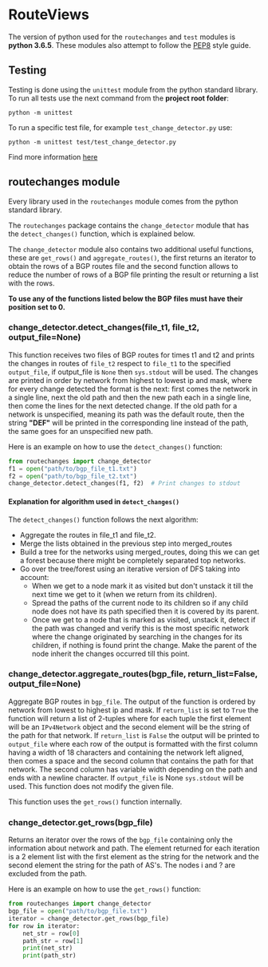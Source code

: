 # RouteViews

The version of python used for the `routechanges` and `test` modules is
**python 3.6.5**. These modules also attempt to follow the [PEP8][pep8] style
guide.

[pep8]: https://www.python.org/dev/peps/pep-0008/


## Testing

Testing is done using the `unittest` module from the python standard library.
To run all tests use the next command from the **project root folder**:

	python -m unittest

To run a specific test file, for example `test_change_detector.py` use:

	python -m unittest test/test_change_detector.py

Find more information [here][unittest]

[unittest]: https://docs.python.org/3.6/library/unittest.html


## routechanges module

Every library used in the `routechanges` module comes from the python standard
library.

The `routechanges` package contains the `change_detector` module that has
the `detect_changes()` function, which is explained below.

The `change_detector` module also contains two additional useful functions,
these are `get_rows()` and `aggregate_routes()`, the first returns an iterator
to obtain the rows of a BGP routes file and the second function allows to
reduce the number of rows of a BGP file printing the result or returning
a list with the rows.

**To use any of the functions listed below the BGP files must have their
position set to 0.** 


### change_detector.detect_changes(file_t1, file_t2, output_file=None)

This function receives two files of BGP routes for times t1 and t2 and prints
the changes in routes of `file_t2` respect to `file_t1` to the specified
`output_file`, if output_file is `None` then `sys.stdout` will be used. The
changes are printed in order by network from highest to lowest ip and mask,
where for every change detected the format is the next: first comes the
network in a single line, next the old path and then the new path each in a
single line, then come the lines for the next detected change. If the old path
for a network is unspecified, meaning its path was the default route, then
the string **"DEF"** will be printed in the corresponding line instead of the
path, the same goes for an unspecified new path.

Here is an example on how to use the `detect_changes()` function:

```python
from routechanges import change_detector
f1 = open("path/to/bgp_file_t1.txt")
f2 = open("path/to/bgp_file_t2.txt")
change_detector.detect_changes(f1, f2)  # Print changes to stdout
```

#### Explanation for algorithm used in `detect_changes()`

The `detect_changes()` function follows the next algorithm:

* Aggregate the routes in file_t1 and file_t2.
* Merge the lists obtained in the previous step into merged_routes
* Build a tree for the networks using merged_routes, doing this we can
  get a forest because there might be completely separated top networks.
* Go over the tree/forest using an iterative version of DFS taking into
  account:
  * When we get to a node mark it as visited but don't unstack it till the
    next time we get to it (when we return from its children).
  * Spread the paths of the current node to its children so if any child node
    does not have its path specified then it is covered by its parent.
  * Once we get to a node that is marked as visited, unstack it, detect if the
    path was changed and verify this is the most specific network where the
    change originated by searching in the changes for its children, if nothing
    is found print the change. Make the parent of the node inherit the changes
    occurred till this point.

### change_detector.aggregate_routes(bgp_file, return_list=False, output_file=None)

Aggregate BGP routes in `bgp_file`. The output of the function is ordered by
network from lowest to highest ip and mask. If `return_list` is set to `True`
the function will return a list of 2-tuples where for each tuple the first
element will be an `IPv4Network` object and the second element will be the
string of the path for that network. If `return_list` is `False` the output
will be printed to `output_file` where each row of the output is formatted
with the first column having a width of 18 characters and containing the
network left aligned, then comes a space and the second column that contains
the path for that network. The second column has variable width depending on
the path and ends with a newline character. If `output_file` is None
`sys.stdout` will be used. This function does not modify the given file.

This function uses the `get_rows()` function internally.


### change_detector.get_rows(bgp_file)

Returns an iterator over the rows of the `bgp_file` containing only the information
about network and path. The element returned for each iteration is a 2 element
list with the first element as the string for the network and the second
element the string for the path of AS's. The nodes i and ? are excluded from
the path.

Here is an example on how to use the `get_rows()` function:

```python
from routechanges import change_detector
bgp_file = open("path/to/bgp_file.txt")
iterator = change_detector.get_rows(bgp_file)
for row in iterator:
	net_str = row[0]
	path_str = row[1]
	print(net_str)
	print(path_str)
```
